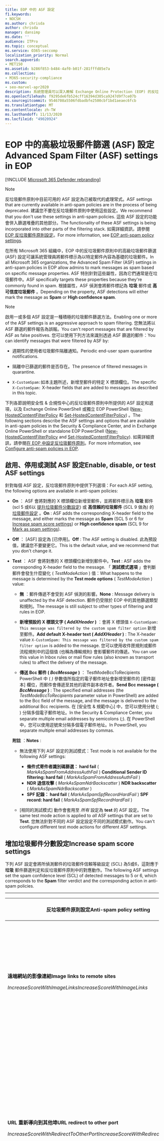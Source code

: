 ```yaml
---
title: EOP 中的 ASF 設定
f1.keywords:
- NOCSH
ms.author: chrisda
author: chrisda
manager: dansimp
ms.date: ''
audience: ITPro
ms.topic: conceptual
ms.service: O365-seccomp
localization_priority: Normal
search.appverid:
- MET150
ms.assetid: b286f853-b484-4af0-b01f-281fffd85e7a
ms.collection:
- M365-security-compliance
ms.custom:
- seo-marvel-apr2020
description: 系統管理員可以深入瞭解 Exchange Online Protection (EOP) 的反垃圾郵件原則中所提供的高級垃圾郵件篩選 (ASF) 設定。
ms.openlocfilehash: f9295de6fb524cff16394d305ca9247d9f7ce07b
ms.sourcegitcommit: 9546708a5506fdbadbfe2500cbf1bd1aeaec6fcb
ms.translationtype: MT
ms.contentlocale: zh-TW
ms.lasthandoff: 11/13/2020
ms.locfileid: "49020924"
---
```

# <a name="advanced-spam-filter-asf-settings-in-eop"></a><span data-ttu-id="20a52-103">EOP 中的高級垃圾郵件篩選 (ASF) 設定</span><span class="sxs-lookup"><span data-stu-id="20a52-103">Advanced Spam Filter (ASF) settings in EOP</span></span>

[!INCLUDE [Microsoft 365 Defender rebranding](../includes/microsoft-defender-for-office.md)]


> [!NOTE]
> <span data-ttu-id="20a52-104">反垃圾郵件原則中目前可用的 ASF 設定為已被取代的處理常式。</span><span class="sxs-lookup"><span data-stu-id="20a52-104">ASF settings that are currently available in anti-spam policies are in the process of being deprecated.</span></span> <span data-ttu-id="20a52-105">建議您不要在反垃圾郵件原則中使用這些設定。</span><span class="sxs-lookup"><span data-stu-id="20a52-105">We recommend that you don't use these settings in anti-spam policies.</span></span> <span data-ttu-id="20a52-106">這些 ASF 設定的功能會併入篩選堆疊的其他部分。</span><span class="sxs-lookup"><span data-stu-id="20a52-106">The functionality of these ASF settings is being incorporated into other parts of the filtering stack.</span></span> <span data-ttu-id="20a52-107">如需詳細資訊，請參閱 [EOP 反垃圾郵件原則設定](recommended-settings-for-eop-and-office365-atp.md#eop-anti-spam-policy-settings)。</span><span class="sxs-lookup"><span data-stu-id="20a52-107">For more information, see [EOP anti-spam policy settings](recommended-settings-for-eop-and-office365-atp.md#eop-anti-spam-policy-settings).</span></span>

<span data-ttu-id="20a52-108">在所有 Microsoft 365 組織中，EOP 中的反垃圾郵件原則中的高級垃圾郵件篩選 (ASF) 設定可讓系統管理員將郵件標示為以特定郵件內容為基礎的垃圾郵件。</span><span class="sxs-lookup"><span data-stu-id="20a52-108">In all Microsoft 365 organizations, the Advanced Spam Filter (ASF) settings in anti-spam policies in EOP allow admins to mark messages as spam based on specific message properties.</span></span> <span data-ttu-id="20a52-109">ASF 特別針對這些屬性，因為它們通常是在垃圾郵件中。</span><span class="sxs-lookup"><span data-stu-id="20a52-109">ASF specifically targets these properties because they're commonly found in spam.</span></span> <span data-ttu-id="20a52-110">根據屬性，ASF 偵測會將郵件標記為 **垃圾** 郵件或 **高可信度垃圾郵件** 。</span><span class="sxs-lookup"><span data-stu-id="20a52-110">Depending on the property, ASF detections will either mark the message as **Spam** or **High confidence spam**.</span></span>

> [!NOTE]
> <span data-ttu-id="20a52-111">啟用一或多個 ASF 設定是一種積極的垃圾郵件篩選方法。</span><span class="sxs-lookup"><span data-stu-id="20a52-111">Enabling one or more of the ASF settings is an aggressive approach to spam filtering.</span></span> <span data-ttu-id="20a52-112">您無法將以 ASF 篩選的郵件報告為誤報。</span><span class="sxs-lookup"><span data-stu-id="20a52-112">You can't report messages that are filtered by ASF as false positives.</span></span> <span data-ttu-id="20a52-113">您可以使用下列方法來識別透過 ASF 篩選的郵件：</span><span class="sxs-lookup"><span data-stu-id="20a52-113">You can identify messages that were filtered by ASF by:</span></span>
>
> - <span data-ttu-id="20a52-114">週期性的使用者垃圾郵件隔離通知。</span><span class="sxs-lookup"><span data-stu-id="20a52-114">Periodic end-user spam quarantine notifications.</span></span>
>
> - <span data-ttu-id="20a52-115">隔離中已篩選的郵件是否存在。</span><span class="sxs-lookup"><span data-stu-id="20a52-115">The presence of filtered messages in quarantine.</span></span>
>
> - <span data-ttu-id="20a52-116">`X-CustomSpam:`如本主題所述，新增至郵件的特定 X 標頭欄位。</span><span class="sxs-lookup"><span data-stu-id="20a52-116">The specific `X-CustomSpam:` X-header fields that are added to messages as described in this topic.</span></span>

<span data-ttu-id="20a52-117">下列各節說明安全性 & 合規性中心的反垃圾郵件原則中所提供的 ASF 設定和選項，以及 Exchange Online PowerShell 或獨立 EOP PowerShell ([New-HostedContentFilterPolicy](https://docs.microsoft.com/powershell/module/exchange/new-hostedcontentfilterpolicy) 和 [Set-HostedContentFilterPolicy](https://docs.microsoft.com/powershell/module/exchange/set-hostedcontentfilterpolicy)) 。</span><span class="sxs-lookup"><span data-stu-id="20a52-117">The following sections describe the ASF settings and options that are available in anti-spam policies in the Security & Compliance Center, and in Exchange Online PowerShell or standalone EOP PowerShell ([New-HostedContentFilterPolicy](https://docs.microsoft.com/powershell/module/exchange/new-hostedcontentfilterpolicy) and [Set-HostedContentFilterPolicy](https://docs.microsoft.com/powershell/module/exchange/set-hostedcontentfilterpolicy)).</span></span> <span data-ttu-id="20a52-118">如需詳細資訊，請參閱[在 EOP 中設定反垃圾郵件原則](configure-your-spam-filter-policies.md)。</span><span class="sxs-lookup"><span data-stu-id="20a52-118">For more information, see [Configure anti-spam policies in EOP](configure-your-spam-filter-policies.md).</span></span>

## <a name="enable-disable-or-test-asf-settings"></a><span data-ttu-id="20a52-119">啟用、停用或測試 ASF 設定</span><span class="sxs-lookup"><span data-stu-id="20a52-119">Enable, disable, or test ASF settings</span></span>

<span data-ttu-id="20a52-120">針對每個 ASF 設定，反垃圾郵件原則中提供下列選項：</span><span class="sxs-lookup"><span data-stu-id="20a52-120">For each ASF setting, the following options are available in anti-spam policies:</span></span>

- <span data-ttu-id="20a52-121">**On** ： ASF 會將對應的 X 標頭欄位新增至郵件，並將郵件標示為 **垃圾** 郵件 (scl 5 或6以 [提升垃圾郵件分數設定](#increase-spam-score-settings)) 或 **高信賴的垃圾郵件** (SCL 9 做為) 的 [垃圾郵件設定](#mark-as-spam-settings) 。</span><span class="sxs-lookup"><span data-stu-id="20a52-121">**On** : ASF adds the corresponding X-header field to the message, and either marks the message as **Spam** (SCL 5 or 6 for [Increase spam score settings](#increase-spam-score-settings)) or **High confidence spam** (SCL 9 for [Mark as spam settings](#mark-as-spam-settings)).</span></span>

- <span data-ttu-id="20a52-122">**Off** ： [ASF] 設定為 [已停用]。</span><span class="sxs-lookup"><span data-stu-id="20a52-122">**Off** : The ASF setting is disabled.</span></span> <span data-ttu-id="20a52-123">此為預設值，建議您不要變更它。</span><span class="sxs-lookup"><span data-stu-id="20a52-123">This is the default value, and we recommend that you don't change it.</span></span>

- <span data-ttu-id="20a52-124">**Test** ： ASF 會將對應的 X 標頭欄位新增到郵件中。</span><span class="sxs-lookup"><span data-stu-id="20a52-124">**Test** : ASF adds the corresponding X-header field to the message.</span></span> <span data-ttu-id="20a52-125">「 **測試模式選項** 」會判斷郵件會發生什麼變化 ( *TestModeAction* ) 值：</span><span class="sxs-lookup"><span data-stu-id="20a52-125">What happens to the message is determined by the **Test mode options** ( *TestModeAction* ) value:</span></span>

  - <span data-ttu-id="20a52-126">**無** ：郵件傳遞不會受到 ASF 偵測的影響。</span><span class="sxs-lookup"><span data-stu-id="20a52-126">**None** : Message delivery is unaffected by the ASF detection.</span></span> <span data-ttu-id="20a52-127">郵件仍受限於 EOP 中的其他篩選類型和規則。</span><span class="sxs-lookup"><span data-stu-id="20a52-127">The message is still subject to other types of filtering and rules in EOP.</span></span>

  - <span data-ttu-id="20a52-128">**新增預設的 X 標頭文字 ( *AddXHeader* )** ：會將 X 標頭值 `X-CustomSpam: This message was filtered by the custom spam filter option` 新增至郵件。</span><span class="sxs-lookup"><span data-stu-id="20a52-128">**Add default X-header text ( *AddXHeader* )** : The X-header value `X-CustomSpam: This message was filtered by the custom spam filter option` is added to the message.</span></span> <span data-ttu-id="20a52-129">您可以使用收件匣規則或郵件流程規則中的這個值 (也稱為傳輸規則) 會影響郵件的傳遞。</span><span class="sxs-lookup"><span data-stu-id="20a52-129">You can use this value in Inbox rules or mail flow rules (also known as transport rules) to affect the delivery of the message.</span></span>

  - <span data-ttu-id="20a52-130">**傳送 Bcc 郵件 ( *BccMessage* )** ： TestModeBccToRecipients PowerShell 中 ( *)* 參數值所指定的電子郵件地址會新增至郵件的 [密件副本] 欄位，而郵件會傳遞至其他的密件副本收件者。</span><span class="sxs-lookup"><span data-stu-id="20a52-130">**Send Bcc message ( *BccMessage* )** : The specified email addresses (the *TestModeBccToRecipients* parameter value in PowerShell) are added to the Bcc field of the message, and the message is delivered to the additional Bcc recipients.</span></span> <span data-ttu-id="20a52-131">在 [安全性 & 規範中心] 中，您可以使用分號 (; ) 分隔多個電子郵件地址。</span><span class="sxs-lookup"><span data-stu-id="20a52-131">In the Security & Compliance Center, you separate multiple email addresses by semicolons (;).</span></span> <span data-ttu-id="20a52-132">在 PowerShell 中，您可以使用逗號來分隔多個電子郵件地址。</span><span class="sxs-lookup"><span data-stu-id="20a52-132">In PowerShell, you separate multiple email addresses by commas.</span></span>

  <span data-ttu-id="20a52-133">**附註** ：</span><span class="sxs-lookup"><span data-stu-id="20a52-133">**Notes** :</span></span>

  - <span data-ttu-id="20a52-134">無法使用下列 ASF 設定的測試模式：</span><span class="sxs-lookup"><span data-stu-id="20a52-134">Test mode is not available for the following ASF settings:</span></span>

    - <span data-ttu-id="20a52-135">**條件式寄件者識別碼篩選： hard fail** ( *MarkAsSpamFromAddressAuthFail* ) </span><span class="sxs-lookup"><span data-stu-id="20a52-135">**Conditional Sender ID filtering: hard fail** ( *MarkAsSpamFromAddressAuthFail* )</span></span>
    - <span data-ttu-id="20a52-136">**NDR 退信攻擊** ( *MarkAsSpamNdrBackscatter* ) </span><span class="sxs-lookup"><span data-stu-id="20a52-136">**NDR backscatter** ( *MarkAsSpamNdrBackscatter* )</span></span>
    - <span data-ttu-id="20a52-137">**SPF 記錄： hard fail** ( *MarkAsSpamSpfRecordHardFail* ) </span><span class="sxs-lookup"><span data-stu-id="20a52-137">**SPF record: hard fail** ( *MarkAsSpamSpfRecordHardFail* )</span></span>

  - <span data-ttu-id="20a52-138">[相同的測試模式] 動作會套用至 *所有* 設定為 **test** 的 ASF 設定。</span><span class="sxs-lookup"><span data-stu-id="20a52-138">The same test mode action is applied to *all* ASF settings that are set to **Test**.</span></span> <span data-ttu-id="20a52-139">您無法針對不同的 ASF 設定設定不同的測試模式動作。</span><span class="sxs-lookup"><span data-stu-id="20a52-139">You can't configure different test mode actions for different ASF settings.</span></span>

## <a name="increase-spam-score-settings"></a><span data-ttu-id="20a52-140">增加垃圾郵件分數設定</span><span class="sxs-lookup"><span data-stu-id="20a52-140">Increase spam score settings</span></span>

<span data-ttu-id="20a52-141">下列 ASF 設定會將所偵測郵件的垃圾郵件信賴等級設定 (SCL) 為5或6，這對應于 **垃圾** 郵件篩選判定和反垃圾郵件原則中的對應動作。</span><span class="sxs-lookup"><span data-stu-id="20a52-141">The following ASF settings set the spam confidence level (SCL) of detected messages to 5 or 6, which corresponds to the **Spam** filter verdict and the corresponding action in anti-spam policies.</span></span>

****

|<span data-ttu-id="20a52-142">反垃圾郵件原則設定</span><span class="sxs-lookup"><span data-stu-id="20a52-142">Anti-spam policy setting</span></span>|<span data-ttu-id="20a52-143">描述</span><span class="sxs-lookup"><span data-stu-id="20a52-143">Description</span></span>|<span data-ttu-id="20a52-144">新增 X 標頭</span><span class="sxs-lookup"><span data-stu-id="20a52-144">X-header added</span></span>|
|---|---|---|
|<span data-ttu-id="20a52-145">**遠端網站的影像連結**</span><span class="sxs-lookup"><span data-stu-id="20a52-145">**Image links to remote sites**</span></span> <p> <span data-ttu-id="20a52-146">*IncreaseScoreWithImageLinks*</span><span class="sxs-lookup"><span data-stu-id="20a52-146">*IncreaseScoreWithImageLinks*</span></span>|<span data-ttu-id="20a52-147">包含 `<Img>` 遠端網站之 HTML 標籤連結的郵件 (例如，使用 HTTP) 會標示為垃圾郵件。</span><span class="sxs-lookup"><span data-stu-id="20a52-147">Messages that contain `<Img>` HTML tag links to remote sites (for example, using http) are marked as spam.</span></span>|`X-CustomSpam: Image links to remote sites`|
|<span data-ttu-id="20a52-148">**URL 重新導向到其他埠**</span><span class="sxs-lookup"><span data-stu-id="20a52-148">**URL redirect to other port**</span></span> <p> <span data-ttu-id="20a52-149">*IncreaseScoreWithRedirectToOtherPort*</span><span class="sxs-lookup"><span data-stu-id="20a52-149">*IncreaseScoreWithRedirectToOtherPort*</span></span>|<span data-ttu-id="20a52-150">包含超連結的郵件會重新導向至 80 (HTTP) 、8080 (替代的 HTTP) 或 443 (HTTPS) 標示為垃圾郵件。</span><span class="sxs-lookup"><span data-stu-id="20a52-150">Message that contain hyperlinks that redirect to TCP ports other than 80 (HTTP), 8080 (alternate HTTP), or 443 (HTTPS) are marked as spam.</span></span>|`X-CustomSpam: URL redirect to other port`|
|<span data-ttu-id="20a52-151">**URL 中的數位 IP 位址**</span><span class="sxs-lookup"><span data-stu-id="20a52-151">**Numeric IP address in URL**</span></span> <p> <span data-ttu-id="20a52-152">*IncreaseScoreWithNumericIps*</span><span class="sxs-lookup"><span data-stu-id="20a52-152">*IncreaseScoreWithNumericIps*</span></span>|<span data-ttu-id="20a52-153">包含依數值 URLs 的郵件 (通常會將) 的 IP 位址標示為垃圾郵件。</span><span class="sxs-lookup"><span data-stu-id="20a52-153">Messages that contain numeric-based URLs (typically, IP addresses) are marked as spam.</span></span>|`X-CustomSpam: Numeric IP in URL`|
|<span data-ttu-id="20a52-154">**.Biz 或. 資訊網站的 URL**</span><span class="sxs-lookup"><span data-stu-id="20a52-154">**URL to .biz or .info websites**</span></span> <p> <span data-ttu-id="20a52-155">*IncreaseScoreWithBizOrInfoUrls*</span><span class="sxs-lookup"><span data-stu-id="20a52-155">*IncreaseScoreWithBizOrInfoUrls*</span></span>|<span data-ttu-id="20a52-156">`.biz`郵件內文包含或連結的郵件 `.info` 會標示為垃圾郵件。</span><span class="sxs-lookup"><span data-stu-id="20a52-156">Messages that contain `.biz` or `.info` links in the body of the message are marked as spam.</span></span>|`X-CustomSpam: URL to .biz or .info websites`|
|

## <a name="mark-as-spam-settings"></a><span data-ttu-id="20a52-157">標記為垃圾郵件設定</span><span class="sxs-lookup"><span data-stu-id="20a52-157">Mark as spam settings</span></span>

<span data-ttu-id="20a52-158">下列 ASF 設定會將偵測到的郵件的 SCL 設定為9，這會對應到 **高可信度垃圾郵件** 篩選判定和反垃圾郵件原則中的對應動作。</span><span class="sxs-lookup"><span data-stu-id="20a52-158">The following ASF settings set the SCL of detected messages to 9, which corresponds to the **High confidence spam** filter verdict and the corresponding action in anti-spam policies.</span></span>

****

|<span data-ttu-id="20a52-159">反垃圾郵件原則設定</span><span class="sxs-lookup"><span data-stu-id="20a52-159">Anti-spam policy setting</span></span>|<span data-ttu-id="20a52-160">描述</span><span class="sxs-lookup"><span data-stu-id="20a52-160">Description</span></span>|<span data-ttu-id="20a52-161">新增 X 標頭</span><span class="sxs-lookup"><span data-stu-id="20a52-161">X-header added</span></span>|
|---|---|---|
|<span data-ttu-id="20a52-162">**空白郵件**</span><span class="sxs-lookup"><span data-stu-id="20a52-162">**Empty messages**</span></span> <p> <span data-ttu-id="20a52-163">*MarkAsSpamEmptyMessages*</span><span class="sxs-lookup"><span data-stu-id="20a52-163">*MarkAsSpamEmptyMessages*</span></span>|<span data-ttu-id="20a52-164">沒有主旨的郵件、郵件內文中沒有內容，而且沒有任何附件標示為高信賴的垃圾郵件。</span><span class="sxs-lookup"><span data-stu-id="20a52-164">Messages with no subject, no content in the message body, and no attachments are marked as high confidence spam.</span></span>|`X-CustomSpam: Empty Message`|
|<span data-ttu-id="20a52-165">**HTML 中的 JavaScript 或 VBScript**</span><span class="sxs-lookup"><span data-stu-id="20a52-165">**JavaScript or VBScript in HTML**</span></span> <p> <span data-ttu-id="20a52-166">*MarkAsSpamJavaScriptInHtml*</span><span class="sxs-lookup"><span data-stu-id="20a52-166">*MarkAsSpamJavaScriptInHtml*</span></span>|<span data-ttu-id="20a52-167">使用 HTML 中 JavaScript 或 Visual Basic Script Edition 的郵件會標示為高信賴的垃圾郵件。</span><span class="sxs-lookup"><span data-stu-id="20a52-167">Messages that use JavaScript or Visual Basic Script Edition in HTML are marked as high confidence spam.</span></span> <p> <span data-ttu-id="20a52-168">電子郵件訊息中使用這些指令碼語言，會自動發生特定動作。</span><span class="sxs-lookup"><span data-stu-id="20a52-168">These scripting languages are used in email messages to cause specific actions to automatically occur.</span></span>|`X-CustomSpam: Javascript or VBscript tags in HTML`|
|<span data-ttu-id="20a52-169">**HTML 中的框架或 IFrame 標記**</span><span class="sxs-lookup"><span data-stu-id="20a52-169">**Frame or IFrame tags in HTML**</span></span> <p> <span data-ttu-id="20a52-170">*MarkAsSpamFramesInHtml*</span><span class="sxs-lookup"><span data-stu-id="20a52-170">*MarkAsSpamFramesInHtml*</span></span>|<span data-ttu-id="20a52-171">包含 `<frame>` 或 `<iframe>` HTML 標籤的郵件會標示為高信賴的垃圾郵件。</span><span class="sxs-lookup"><span data-stu-id="20a52-171">Messages that contain `<frame>` or `<iframe>` HTML tags are marked as high confidence spam.</span></span> <p> <span data-ttu-id="20a52-172">這些標記是用在電子郵件中，以格式化頁面以顯示文字或圖形。</span><span class="sxs-lookup"><span data-stu-id="20a52-172">These tags are used in email messages to format the page for displaying text or graphics.</span></span>|`X-CustomSpam: IFRAME or FRAME in HTML`|
|<span data-ttu-id="20a52-173">**HTML 中的物件標記**</span><span class="sxs-lookup"><span data-stu-id="20a52-173">**Object tags in HTML**</span></span> <p> <span data-ttu-id="20a52-174">*MarkAsSpamObjectTagsInHtml*</span><span class="sxs-lookup"><span data-stu-id="20a52-174">*MarkAsSpamObjectTagsInHtml*</span></span>|<span data-ttu-id="20a52-175">包含 `<object>` HTML 標籤的郵件會標示為高信賴的垃圾郵件。</span><span class="sxs-lookup"><span data-stu-id="20a52-175">Messages that contain `<object>` HTML tags are marked as high confidence spam.</span></span> <p> <span data-ttu-id="20a52-176">這個標記可讓外掛程式或應用程式在 HTML 視窗中執行。</span><span class="sxs-lookup"><span data-stu-id="20a52-176">This tag allows plug-ins or applications to run in an HTML window.</span></span>|`X-CustomSpam: Object tag in html`|
|<span data-ttu-id="20a52-177">**HTML 中的嵌入標記**</span><span class="sxs-lookup"><span data-stu-id="20a52-177">**Embed tags in HTML**</span></span> <p> <span data-ttu-id="20a52-178">*MarkAsSpamEmbedTagsInHtml*</span><span class="sxs-lookup"><span data-stu-id="20a52-178">*MarkAsSpamEmbedTagsInHtml*</span></span>|<span data-ttu-id="20a52-179">包含 `<embed>` HTML 標籤的郵件會標示為高信賴的垃圾郵件。</span><span class="sxs-lookup"><span data-stu-id="20a52-179">Message that contain `<embed>` HTML tags are marked as high confidence spam.</span></span> <p> <span data-ttu-id="20a52-180">這個標記可讓您在 HTML 檔案中嵌入不同種類的檔 (例如，聲音、影片或圖片) 。</span><span class="sxs-lookup"><span data-stu-id="20a52-180">This tag allows the embedding of different kinds of documents in an HTML document (for example, sounds, videos, or pictures).</span></span>|`X-CustomSpam: Embed tag in html`|
|<span data-ttu-id="20a52-181">**HTML 中的表單標記**</span><span class="sxs-lookup"><span data-stu-id="20a52-181">**Form tags in HTML**</span></span> <p> <span data-ttu-id="20a52-182">*MarkAsSpamFormTagsInHtml*</span><span class="sxs-lookup"><span data-stu-id="20a52-182">*MarkAsSpamFormTagsInHtml*</span></span>|<span data-ttu-id="20a52-183">包含 `<form>` HTML 標籤的郵件會標示為高信賴的垃圾郵件。</span><span class="sxs-lookup"><span data-stu-id="20a52-183">Messages that contain `<form>` HTML tags are marked as high confidence spam.</span></span> <p> <span data-ttu-id="20a52-184">這個標記用來建立網站表單。</span><span class="sxs-lookup"><span data-stu-id="20a52-184">This tag is used to create website forms.</span></span> <span data-ttu-id="20a52-185">電子郵件廣告通常會包含此標記以徵求收件者的資訊。</span><span class="sxs-lookup"><span data-stu-id="20a52-185">Email advertisements often include this tag to solicit information from the recipient.</span></span>|`X-CustomSpam: Form tag in html`|
|<span data-ttu-id="20a52-186">**HTML 中的 Web 臭蟲**</span><span class="sxs-lookup"><span data-stu-id="20a52-186">**Web bugs in HTML**</span></span> <p> <span data-ttu-id="20a52-187">*MarkAsSpamWebBugsInHtml*</span><span class="sxs-lookup"><span data-stu-id="20a52-187">*MarkAsSpamWebBugsInHtml*</span></span>|<span data-ttu-id="20a52-188">*Web 臭蟲* (也稱為 *網頁信標* ) 是一種圖形元素， (通常是一圖元的圖元) ，用來判斷郵件是否由收件者讀取。</span><span class="sxs-lookup"><span data-stu-id="20a52-188">A *web bug* (also known as a *web beacon* ) is a graphic element (often as small as one pixel by one pixel) that's used in email messages to determine whether the message was read by the recipient.</span></span> <p> <span data-ttu-id="20a52-189">包含 web 臭蟲的郵件會標示為高信賴的垃圾郵件。</span><span class="sxs-lookup"><span data-stu-id="20a52-189">Messages that contain web bugs are marked as high confidence spam.</span></span> <p> <span data-ttu-id="20a52-190">合法的電子報可能會使用 web 臭蟲，不過許多人認為這是隱私權的侵犯。</span><span class="sxs-lookup"><span data-stu-id="20a52-190">Legitimate newsletters might use web bugs, although many consider this an invasion of privacy.</span></span> |`X-CustomSpam: Web bug`|
|<span data-ttu-id="20a52-191">**套用機密的單字清單**</span><span class="sxs-lookup"><span data-stu-id="20a52-191">**Apply sensitive word list**</span></span> <p> <span data-ttu-id="20a52-192">*MarkAsSpamSensitiveWordList*</span><span class="sxs-lookup"><span data-stu-id="20a52-192">*MarkAsSpamSensitiveWordList*</span></span>|<span data-ttu-id="20a52-193">Microsoft 會維護具有可能冒犯性郵件相關聯的動態但不可編輯的字清單。</span><span class="sxs-lookup"><span data-stu-id="20a52-193">Microsoft maintains a dynamic but non-editable list of words that are associated with potentially offensive messages.</span></span> <p> <span data-ttu-id="20a52-194">包含在主旨或郵件內文中的機密單字清單中的字詞的郵件會標示為高信賴的垃圾郵件。</span><span class="sxs-lookup"><span data-stu-id="20a52-194">Messages that contain words from the sensitive word list in the subject or message body are marked as high confidence spam.</span></span>|`X-CustomSpam: Sensitive word in subject/body`|
|<span data-ttu-id="20a52-195">**SPF 記錄：硬性失敗**</span><span class="sxs-lookup"><span data-stu-id="20a52-195">**SPF record: hard fail**</span></span> <p> <span data-ttu-id="20a52-196">*MarkAsSpamSpfRecordHardFail*</span><span class="sxs-lookup"><span data-stu-id="20a52-196">*MarkAsSpamSpfRecordHardFail*</span></span>|<span data-ttu-id="20a52-197">從 [SPF 寄件者原則] 框架中未指定之 IP 位址傳送的郵件，會將來源電子郵件網域的 DNS 中的「 (SPF) 記錄，標記為高信賴的垃圾郵件。</span><span class="sxs-lookup"><span data-stu-id="20a52-197">Messages sent from an IP address that isn't specified in the SPF Sender Policy Framework (SPF) record in DNS for the source email domain are marked as high confidence spam.</span></span> <p> <span data-ttu-id="20a52-198">此設定無法使用測試模式。</span><span class="sxs-lookup"><span data-stu-id="20a52-198">Test mode is not available for this setting.</span></span>|`X-CustomSpam: SPF Record Fail`|
|<span data-ttu-id="20a52-199">**條件式寄件者識別碼篩選： hard fail**</span><span class="sxs-lookup"><span data-stu-id="20a52-199">**Conditional Sender ID filtering: hard fail**</span></span> <p> <span data-ttu-id="20a52-200">*MarkAsSpamFromAddressAuthFail*</span><span class="sxs-lookup"><span data-stu-id="20a52-200">*MarkAsSpamFromAddressAuthFail*</span></span>|<span data-ttu-id="20a52-201">硬性失敗的郵件會將有條件的寄件者識別碼檢查標記為垃圾郵件。</span><span class="sxs-lookup"><span data-stu-id="20a52-201">Messages that hard fail a conditional Sender ID check are marked as spam.</span></span> <p> <span data-ttu-id="20a52-202">此設定會結合使用寄件者識別碼檢查的 SPF 檢查，以協助防止包含偽造寄件者的郵件頭。</span><span class="sxs-lookup"><span data-stu-id="20a52-202">This setting combines an SPF check with a Sender ID check to help protect against message headers that contain forged senders.</span></span> <p> <span data-ttu-id="20a52-203">此設定無法使用測試模式。</span><span class="sxs-lookup"><span data-stu-id="20a52-203">Test mode is not available for this setting.</span></span>|`X-CustomSpam: SPF From Record Fail`|
|<span data-ttu-id="20a52-204">**NDR 退信攻擊**</span><span class="sxs-lookup"><span data-stu-id="20a52-204">**NDR backscatter**</span></span> <p> <span data-ttu-id="20a52-205">*MarkAsSpamNdrBackscatter*</span><span class="sxs-lookup"><span data-stu-id="20a52-205">*MarkAsSpamNdrBackscatter*</span></span>|<span data-ttu-id="20a52-206">*退信攻擊* 無用的未傳遞回報 (也稱為 NDRs 或退回郵件) 由電子郵件中的偽造寄件者所造成。</span><span class="sxs-lookup"><span data-stu-id="20a52-206">*Backscatter* is useless non-delivery reports (also known as NDRs or bounce messages) caused by forged senders in email messages.</span></span> <span data-ttu-id="20a52-207">如需詳細資訊，請參閱 [退信攻擊 messages AND EOP](backscatter-messages-and-eop.md)。</span><span class="sxs-lookup"><span data-stu-id="20a52-207">For more information, see [Backscatter messages and EOP](backscatter-messages-and-eop.md).</span></span> <p> <span data-ttu-id="20a52-208">您不需要在下列環境中設定此設定，因為會傳遞合法的 NDRs，而退信攻擊會標示為垃圾郵件：</span><span class="sxs-lookup"><span data-stu-id="20a52-208">You don't need to configure this setting in the following environments, because legitimate NDRs are delivered, and backscatter is marked as spam:</span></span> <ul><li><span data-ttu-id="20a52-209">使用 Exchange Online 信箱的 Microsoft 365 組織。</span><span class="sxs-lookup"><span data-stu-id="20a52-209">Microsoft 365 organizations with Exchange Online mailboxes.</span></span></li><li><span data-ttu-id="20a52-210">您透過 EOP 路由傳送 *輸出* 電子郵件的內部部署電子郵件組織。</span><span class="sxs-lookup"><span data-stu-id="20a52-210">On-premises email organizations where you route *outbound* email through EOP.</span></span></li></ul><br/> <span data-ttu-id="20a52-211">在會保護輸入電子郵件至內部部署信箱的獨立 EOP 環境中，開啟或關閉此設定的結果如下：</span><span class="sxs-lookup"><span data-stu-id="20a52-211">In standalone EOP environments that protect inbound email to on-premises mailboxes, turning this setting on or off has the following result:</span></span> <ul><li> <span data-ttu-id="20a52-212">**開啟** ：已傳遞合法的 NDRs，並將退信攻擊標示為垃圾郵件。</span><span class="sxs-lookup"><span data-stu-id="20a52-212">**On** : Legitimate NDRs are delivered, and backscatter is marked as spam.</span></span></li><li><span data-ttu-id="20a52-213">**Off** ：合法的 NDRs 和退信攻擊會透過一般垃圾郵件篩選。</span><span class="sxs-lookup"><span data-stu-id="20a52-213">**Off** : Legitimate NDRs and backscatter go through normal spam filtering.</span></span> <span data-ttu-id="20a52-214">大部分合法的 NDRs 都會傳遞給原始郵件寄件者。</span><span class="sxs-lookup"><span data-stu-id="20a52-214">Most legitimate NDRs will be delivered to the original message sender.</span></span> <span data-ttu-id="20a52-215">部分（但非全部）退信攻擊會標示為高信賴的垃圾郵件。</span><span class="sxs-lookup"><span data-stu-id="20a52-215">Some, but not all, backscatter are marked as high confidence spam.</span></span> <span data-ttu-id="20a52-216">根據定義，退信攻擊只能傳遞給欺騙寄件者，而不能傳遞給原始寄件者。</span><span class="sxs-lookup"><span data-stu-id="20a52-216">By definition, backscatter can only be delivered to the spoofed sender, not to the original sender.</span></span></li></ul><br/> <span data-ttu-id="20a52-217">此設定無法使用測試模式。</span><span class="sxs-lookup"><span data-stu-id="20a52-217">Test mode is not available for this setting.</span></span>|`X-CustomSpam: Backscatter NDR`|
|
